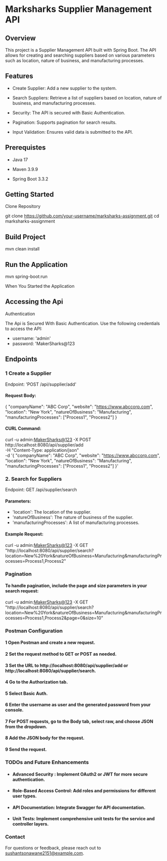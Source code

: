 # Marksharks Supplier Management API

## Overview

This project is a Supplier Management API built with Spring Boot.
The API allows for creating and searching suppliers based on various parameters such as location, nature of business, and manufacturing processes.

## Features

- Create Supplier: Add a new supplier to the system.

- Search Suppliers: Retrieve a list of suppliers based on location, nature of business, and manufacturing processes.

- Security: The API is secured with Basic Authentication.

- Pagination: Supports pagination for search results.

- Input Validation: Ensures valid data is submitted to the API.



## Prerequistes

- Java 17 

- Maven 3.9.9

- Spring Boot 3.3.2


## Getting Started

Clone Repository

git clone https://github.com/your-username/marksharks-assignment.git
cd marksharks-assignment


## Build Project

 mvn clean install

## Run the Application

mvn spring-boot:run

When You Started the Application 

## Accessing the Api 

Authentication 

 The Api is Secured With Basic Authentication. Use the following credentials to access the API: 

- username: 'admin' 
- password: 'MakerSharks@123

## Endpoints

### 1 Create a Supplier 

Endpoint: 'POST /api/supplier/add' 

#### Request Body:
 
{
  "companyName": "ABC Corp",
  "website": "https://www.abccorp.com",
  "location": "New York",
  "natureOfBusiness": "Manufacturing",
  "manufacturingProcesses": ["Process1", "Process2"]
}

#### CURL Command:
curl -u admin:<MakerSharks@123> -X POST http://localhost:8080/api/supplier/add \
-H "Content-Type: application/json" \
-d '{
  "companyName": "ABC Corp",
  "website": "https://www.abccorp.com",
  "location": "New York",
  "natureOfBusiness": "Manufacturing",
  "manufacturingProcesses": ["Process1", "Process2"]
}'

### 2. Search for Suppliers
Endpoint: GET /api/supplier/search

#### Parameters:
- 'location': The location of the supplier.
- 'natureOfBusiness': The nature of business of the supplier.
- 'manufacturingProcesses': A list of manufacturing processes.

#### Example Request:

curl -u admin:<MakerSharks@123> -X GET "http://localhost:8080/api/supplier/search?location=New%20York&natureOfBusiness=Manufacturing&manufacturingProcesses=Process1,Process2"


### Pagination

#### To handle pagination, include the page and size parameters in your search request:

curl -u admin:<MakerSharks@123> -X GET "http://localhost:8080/api/supplier/search?location=New%20York&natureOfBusiness=Manufacturing&manufacturingProcesses=Process1,Process2&page=0&size=10"


### Postman Configuration

#### 1 Open Postman and create a new request.

#### 2 Set the request method to GET or POST as needed.

#### 3 Set the URL to http://localhost:8080/api/supplier/add or http://localhost:8080/api/supplier/search.

#### 4 Go to the Authorization tab.

#### 5 Select Basic Auth.

#### 6 Enter the username as user and the generated password from your console.

#### 7 For POST requests, go to the Body tab, select raw, and choose JSON from the dropdown.

#### 8 Add the JSON body for the request.

#### 9 Send the request.

### TODOs and Future Enhancements
- #### Advanced Security :  Implement OAuth2 or JWT for more secure authentication.
- #### Role-Based Access Control: Add roles and permissions for different user types.
- #### API Documentation: Integrate Swagger for API documentation.
- #### Unit Tests: Implement comprehensive unit tests for the service and controller layers.


### Contact
For questions or feedback, please reach out to sushantsonawane2151@example.com.

